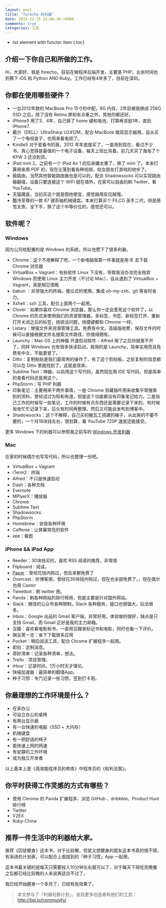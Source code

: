 ```yaml
---
layout: post
title: "forecho 的利器"
date: 2015-12-15 22:46:34 +0800
comments: true
categories: 工具
---
```

* list element with functor item
{:toc}

## 介绍一下你自己和所做的工作。

Hi，大家好，我是 forecho，目前在做程序后端开发，主要是 PHP，业余时间也折腾下 iOS 和 Python AND Ruby。工作已经有4年多了，目前在深圳。

## 你都在使用哪些硬件？

- 一台2012年款的 MacBook Pro 15寸的中配，8G 内存，2年前被我换成 256G SSD 之后，除了没有 Retina 屏和有点重之外，其他的都还好。
- iPhone5 用了3、4年，自己换了 home 键和电池，打算再坚挺1年，直到 iPhone7.
- 戴尔（DELL）UltraSharp U2412M，配合 MacBook 做双显示器用。自从买了一个电视盒子，也用来看电视了。
- Kindle5 对于爱看书的我，2012 年年底就买了，一直用到现在，看过不少书，真心觉得是最值的一个电子设备，每天上班比背着。前几天买了海淘了个 KPW 3 还没到货。
- iPad mini 2，之前有一个 iPad Air 1 的后来嫌太重了，换了 mini 了。本来打算用来用 PDF 的，现在沦落到看各种视频，给女朋友打游戏的地步了。
- 极路由，当然其他智能路由器也是可以的，配合 Shadowsocks 可以实现路由器翻墙，设备只要连接这个 WiFi 就在墙外，在家可以自由的刷 Twitter，看 YouTube。
- 天猫魔盒，当初买这个就是图他便宜，感觉越用反应越慢。
- 酷冷至尊的一款 87 键茶轴机械键盘。本来打算买个 FILCO 圣手二代，但是感觉太贵，没下手，换了这个中等价位的，感觉还可以。

<!--more-->

## 软件呢？

### Windows

因为公司给配置的是 Windows 的系统，所以也攒下了很多利器。

- Chrome：这个不用解释了吧，一个新电脑我第一件事就是用 IE 去下载 Chrome 浏览器
- VirtualBox + Vagrant：有些软件 Linux 下没有，导致我没办法完全抛弃 Windows 而使用 Linux 主力开发（不讨论 Mac），自从遇到了 VirtualBox + Vagrant，真是相见恨晚
- babun ：非常强大的终端，傻瓜式的使用，集成 oh-my-zsh、git 等省时省力。
- Xshell：ssh 工具，配合上面两个一起用。
- Clover：如果你喜欢 Chrome 浏览器，那么你一定会爱死这个软件了，以 Chrome 的形式来使用我们的资源管理器，多标签、书签、新标签打开、重新打开关闭之后的标签，统统没问题，快捷键都和 Chrome 一样。
- Listary：增强文件夹资源管理工具。免费有中文。高级版收费，保存文件的时候可以直接根据文件名搜索文件路径，你值得拥有。
- Launchy：Mac OS 上的神器 开速启动软件 - Alfred 用了之后你就离不开了。同样 Windows 也有很多快读启动，我用的是 Launchy，简单实用而且免费有中文，不能更爱了。
- Ditto：复制粘贴是我们最常用的操作了，有了这个剪贴板，之前复制的信息都可以在 Ditto 里面找到了，这就是效率。
- Sublime Text：神器，以前用这个写代码，虽然现在用 IDE 写代码，但是简单的查看代码还是用这个。
- PhpStorm：写 PHP 利器
- 印象笔记：主要用来干两件事情，一是 Chrome 剪藏插件用来收集平常搜索到的资料，曾经试过为知和有道，但是这个功能都没有印象笔记给力。二是自己工作的时候写一些笔记，工作的时候有点东西还是需要记录下来的，有时候匆匆忙忙记录下来，后头有时间再整理，然后又可能会发布到博客中。
- Shadowsocks：这个不解释，自己买的搬瓦工搭建的梯子，从此爽的不要不要的，一个月18块钱左右，很划算，看 YouTube 720P 速度还能接受。

更多 Windows 下的利器可以参照我之前写的 [Windows 开发利器](https://blog.forecho.com/blog/windows-coding-tool.html)

### Mac

在家的时候偶尔也写写代码，所以也整理一份吧。

- VirtualBox + Vagrant
- iTerm2：终端
- Alfred：不只是快速启动
- Dash：各种文档
- Evernote
- MPlyerX：播放器
- Chrome
- Sublime Text
- Shadowsocks
- PhpStorm
- Homebrew：安装各种环境
- Caffenie：让屏幕常亮的软件
- xee：看图

### iPhone && iPad App

- Reeder：30块钱买的，喜欢 RSS 阅读的推荐，非常值
- Flipboard：阅读。
- [Paper](https://www.fiftythree.com/)：曾经花钱内购过，但后来都免费了
- Overcast：听博客用，曾经花30块钱内购过，现在也全部免费了。，现在偶尔也用 Castor
- Tweetbot：刷 twitter 用。
- Panda：刷各种网站的排行榜用，但是主要是针对国外网站。
- Slack：微信的公众号各种限制，Slack 各种服务，接口也很强大，玩法很多。
- Inbox：Google 出品的 Gmail 客户端，非常好用，体验做的很好，缺点是只支持 Gmail，而 Gmail 正好是我的主力邮箱。
- 豆瓣：喜欢看电影和书，一直用豆瓣来标记书和电影，同时也看一下评价。
- 豌豆荚一览：省下下载很多应用
- Pocket：稍后阅读工具，配合 Chrome 扩展程序一起用。
- 即刻：定制消息。
- 奇妙清单：记录各种清单，想法。
- Trello：项目管理。
- iHour：记录时间，1万小时天才理论。
- 快喵加速器：最简单的翻墙App。
- 种子习惯：专门记录一些习惯，签到打卡用。

## 你最理想的工作环境是什么？

- 在家办公
- 可站立办公的桌椅
- 有两台显示器
- 有一台快速的电脑（SSD + 大内存）
- 机械键盘
- 有一把舒适的椅子
- 能快速上网的网速
- 有安静的工作环境
- 成为独立开发者

以上基本上是《高效能程序员的修炼》中程序员的《权利法案》。

## 你平时获得工作灵感的方式有哪些？

- 使用 Chrome 的 Panda 扩展程序，浏览 GitHub 、dribbble、Product Hunt 排行榜
- Twitter
- V2EX
- Ruby-China

## 推荐一件生活中的利器给大家。

推荐《囚徒健身》这本书，对于比较懒，但是又想健身的朋友这本书真的很不错，有渐进的计划表，可以配合上面提到的「种子习惯」App 一起用。

这本书最关键的是每天只需要投入10分钟左右就可以了，对于每天下班吃完晚餐之后都已经比较晚的人来说再适合不过了。

我已经开始健身一个多月了，已经有些效果了。

> 本文参与了「利器社群计划」，发现更多创造者和他们的工具：<http://liqi.io/community/>